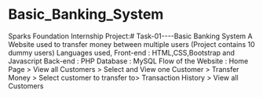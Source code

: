# Basic_Banking_System
Sparks Foundation Internship Project:# Task-01----Basic Banking System  A Website used to transfer money between multiple users (Project contains 10 dummy users) Languages used, Front-end : HTML,CSS,Bootstrap and Javascript Back-end : PHP Database : MySQL  Flow of the Website : Home Page > View all Customers > Select and View one Customer > Transfer Money > Select customer to transfer to> Transaction History > View all Customers
